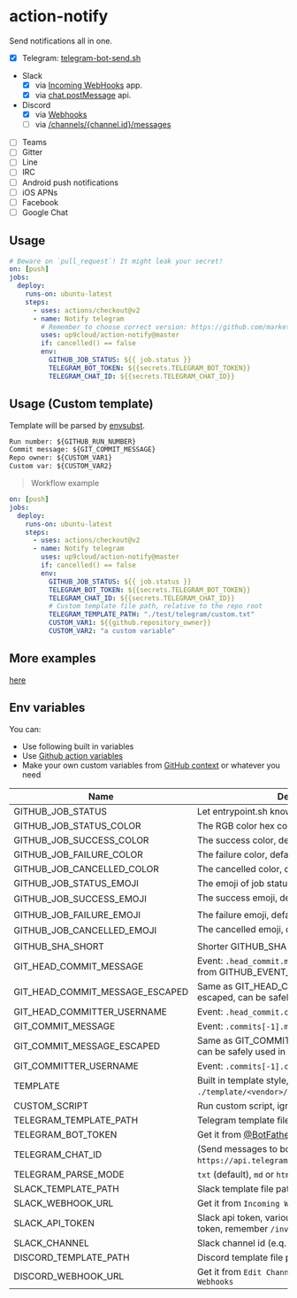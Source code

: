 # action-notify

Send notifications all in one.

- [x] Telegram: [telegram-bot-send.sh](https://github.com/up9cloud/telegram-bot-send.sh)
- Slack
  - [x] via [Incoming WebHooks](https://api.slack.com/messaging/webhooks) app.
  - [x] via [chat.postMessage](https://api.slack.com/methods/chat.postMessage) api.
- Discord
  - [x] via [Webhooks](https://discord.com/developers/docs/resources/webhook#execute-webhook)
  - [ ] via [/channels/{channel.id}/messages](https://discord.com/developers/docs/resources/channel#create-message)
- [ ] Teams
- [ ] Gitter
- [ ] Line
- [ ] IRC
- [ ] Android push notifications
- [ ] iOS APNs
- [ ] Facebook
- [ ] Google Chat

## Usage

```yml
# Beware on `pull_request`! It might leak your secret!
on: [push]
jobs:
  deploy:
    runs-on: ubuntu-latest
    steps:
      - uses: actions/checkout@v2
      - name: Notify telegram
        # Remember to choose correct version: https://github.com/marketplace/actions/action-notify
        uses: up9cloud/action-notify@master
        if: cancelled() == false
        env:
          GITHUB_JOB_STATUS: ${{ job.status }}
          TELEGRAM_BOT_TOKEN: ${{secrets.TELEGRAM_BOT_TOKEN}}
          TELEGRAM_CHAT_ID: ${{secrets.TELEGRAM_CHAT_ID}}
```

## Usage (Custom template)

Template will be parsed by [envsubst](https://www.gnu.org/software/gettext/manual/html_node/envsubst-Invocation.html).

```txt
Run number: ${GITHUB_RUN_NUMBER}
Commit message: ${GIT_COMMIT_MESSAGE}
Repo owner: ${CUSTOM_VAR1}
Custom var: ${CUSTOM_VAR2}
```

> Workflow example

```yml
on: [push]
jobs:
  deploy:
    runs-on: ubuntu-latest
    steps:
      - uses: actions/checkout@v2
      - name: Notify telegram
        uses: up9cloud/action-notify@master
        if: cancelled() == false
        env:
          GITHUB_JOB_STATUS: ${{ job.status }}
          TELEGRAM_BOT_TOKEN: ${{secrets.TELEGRAM_BOT_TOKEN}}
          TELEGRAM_CHAT_ID: ${{secrets.TELEGRAM_CHAT_ID}}
          # Custom template file path, relative to the repo root
          TELEGRAM_TEMPLATE_PATH: "./test/telegram/custom.txt"
          CUSTOM_VAR1: ${{github.repository_owner}}
          CUSTOM_VAR2: "a custom variable"
```

## More examples

[here](https://github.com/up9cloud/action-notify/blob/master/.github/workflows/main.yml)

## Env variables

You can:

- Use following built in variables
- Use [Github action variables](https://docs.github.com/en/actions/configuring-and-managing-workflows/using-environment-variables#default-environment-variables)
- Make your own custom variables from [GitHub context](https://docs.github.com/en/actions/reference/context-and-expression-syntax-for-github-actions#contexts) or whatever you need

| Name                            | Description                                                                                         |
| ------------------------------- | --------------------------------------------------------------------------------------------------- |
| GITHUB_JOB_STATUS               | Let entrypoint.sh knows job status.                                                                 |
| GITHUB_JOB_STATUS_COLOR         | The RGB color hex code of job status.                                                               |
| GITHUB_JOB_SUCCESS_COLOR        | The success color, default is `#22863a`.                                                            |
| GITHUB_JOB_FAILURE_COLOR        | The failure color, default is `#cb2431`.                                                            |
| GITHUB_JOB_CANCELLED_COLOR      | The cancelled color, default is `#6a737d`.                                                          |
| GITHUB_JOB_STATUS_EMOJI         | The emoji of job status.                                                                            |
| GITHUB_JOB_SUCCESS_EMOJI        | The success emoji, default is `🟢`.                                                                  |
| GITHUB_JOB_FAILURE_EMOJI        | The failure emoji, default is `🔴`.                                                                  |
| GITHUB_JOB_CANCELLED_EMOJI      | The cancelled emoji, default is `⚪️`.                                                               |
| GITHUB_SHA_SHORT                | Shorter GITHUB_SHA (`cut -c1-8`).                                                                   |
| GIT_HEAD_COMMIT_MESSAGE         | Event: `.head_commit.message` (See ./test/event.json from GITHUB_EVENT_PATH).                       |
| GIT_HEAD_COMMIT_MESSAGE_ESCAPED | Same as GIT_HEAD_COMMIT_MESSAGE, but escaped, can be safely used in JSON template.                  |
| GIT_HEAD_COMMITTER_USERNAME     | Event: `.head_commit.committer.username`.                                                           |
| GIT_COMMIT_MESSAGE              | Event: `.commits[-1].message`.                                                                      |
| GIT_COMMIT_MESSAGE_ESCAPED      | Same as GIT_COMMIT_MESSAGE, but escaped, can be safely used in JSON template.                       |
| GIT_COMMITTER_USERNAME          | Event: `.commits[-1].committer.username`.                                                           |
| TEMPLATE                        | Built in template style, see `./template/<vendor>/${TEMPLATE}.<ext>`.                               |
| CUSTOM_SCRIPT                   | Run custom script, ignore default action.                                                           |
| TELEGRAM_TEMPLATE_PATH          | Telegram template file path.                                                                        |
| TELEGRAM_BOT_TOKEN              | Get it from [@BotFather](https://telegram.me/BotFather).                                            |
| TELEGRAM_CHAT_ID                | (Send messages to bot), then get it from `https://api.telegram.org/bot<token>/getUpdates`.          |
| TELEGRAM_PARSE_MODE             | `txt` (default), `md` or `html`. See [mode](https://core.telegram.org/bots/api#formatting-options). |
| SLACK_TEMPLATE_PATH             | Slack template file path.                                                                           |
| SLACK_WEBHOOK_URL               | Get it from `Incoming WebHooks` app.                                                                |
| SLACK_API_TOKEN                 | Slack api token, various. If you were using bot token, remember `/invite @BOT_NAME` first.          |
| SLACK_CHANNEL                   | Slack channel id (e.q. `#general`).                                                                 |
| DISCORD_TEMPLATE_PATH           | Discord template file path.                                                                         |
| DISCORD_WEBHOOK_URL             | Get it from `Edit Channel -> Integrations -> Webhooks`                                              |
